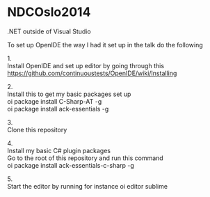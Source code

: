 NDCOslo2014
===========

.NET outside of Visual Studio

To set up OpenIDE the way I had it set up in the talk do the following

1.<br>
Install OpenIDE and set up editor by going through this<br>
https://github.com/continuoustests/OpenIDE/wiki/Installing

2.<br>
Install this to get my basic packages set up<br>
oi package install C-Sharp-AT -g<br>
oi package install ack-essentials -g

3.<br>
Clone this repository

4.<br>
Install my basic C# plugin packages<br>
Go to the root of this repository and run this command<br>
oi package install ack-essentials-c-sharp -g

5.<br>
Start the editor by running for instance oi editor sublime
